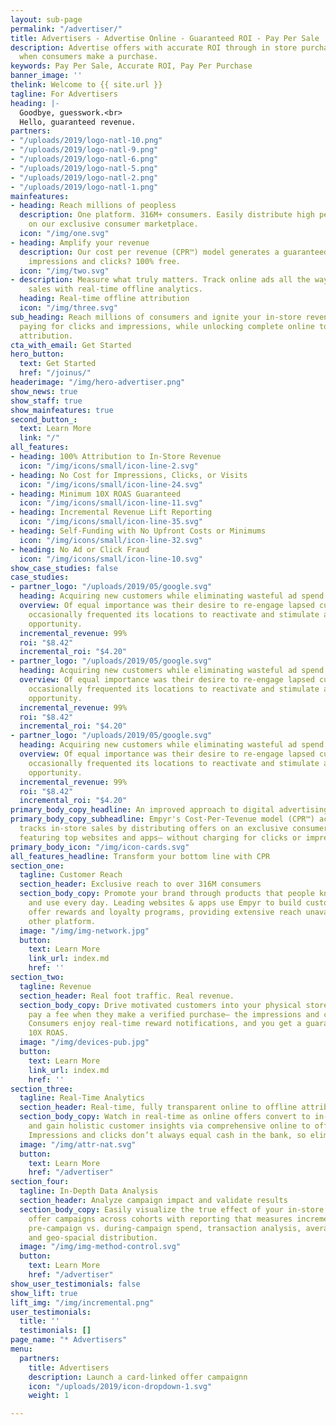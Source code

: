 ```yaml
---
layout: sub-page
permalink: "/advertiser/"
title: Advertisers - Advertise Online - Guaranteed ROI - Pay Per Sale
description: Advertise offers with accurate ROI through in store purchases. Pay only
  when consumers make a purchase.
keywords: Pay Per Sale, Accurate ROI, Pay Per Purchase
banner_image: ''
thelink: Welcome to {{ site.url }}
tagline: For Advertisers
heading: |-
  Goodbye, guesswork.<br>
  Hello, guaranteed revenue.
partners:
- "/uploads/2019/logo-natl-10.png"
- "/uploads/2019/logo-natl-9.png"
- "/uploads/2019/logo-natl-6.png"
- "/uploads/2019/logo-natl-5.png"
- "/uploads/2019/logo-natl-2.png"
- "/uploads/2019/logo-natl-1.png"
mainfeatures:
- heading: Reach millions of peopless
  description: One platform. 316M+ consumers. Easily distribute high performance campaigns
    on our exclusive consumer marketplace.
  icon: "/img/one.svg"
- heading: Amplify your revenue
  description: Our cost per revenue (CPR™) model generates a guaranteed ROAS. The
    impressions and clicks? 100% free.
  icon: "/img/two.svg"
- description: Measure what truly matters. Track online ads all the way to in-store
    sales with real-time offline analytics.
  heading: Real-time offline attribution
  icon: "/img/three.svg"
sub_heading: Reach millions of consumers and ignite your in-store revenue without
  paying for clicks and impressions, while unlocking complete online to offline sales
  attribution.
cta_with_email: Get Started
hero_button:
  text: Get Started
  href: "/joinus/"
headerimage: "/img/hero-advertiser.png"
show_news: true
show_staff: true
show_mainfeatures: true
second_button_:
  text: Learn More
  link: "/"
all_features:
- heading: 100% Attribution to In-Store Revenue
  icon: "/img/icons/small/icon-line-2.svg"
- heading: No Cost for Impressions, Clicks, or Visits
  icon: "/img/icons/small/icon-line-24.svg"
- heading: Minimum 10X ROAS Guaranteed
  icon: "/img/icons/small/icon-line-11.svg"
- heading: Incremental Revenue Lift Reporting
  icon: "/img/icons/small/icon-line-35.svg"
- heading: Self-Funding with No Upfront Costs or Minimums
  icon: "/img/icons/small/icon-line-32.svg"
- heading: No Ad or Click Fraud
  icon: "/img/icons/small/icon-line-10.svg"
show_case_studies: false
case_studies:
- partner_logo: "/uploads/2019/05/google.svg"
  heading: Acquiring new customers while eliminating wasteful ad spend
  overview: Of equal importance was their desire to re-engage lapsed customers who
    occasionally frequented its locations to reactivate and stimulate additional purchase
    opportunity.
  incremental_revenue: 99%
  roi: "$8.42"
  incremental_roi: "$4.20"
- partner_logo: "/uploads/2019/05/google.svg"
  heading: Acquiring new customers while eliminating wasteful ad spend
  overview: Of equal importance was their desire to re-engage lapsed customers who
    occasionally frequented its locations to reactivate and stimulate additional purchase
    opportunity.
  incremental_revenue: 99%
  roi: "$8.42"
  incremental_roi: "$4.20"
- partner_logo: "/uploads/2019/05/google.svg"
  heading: Acquiring new customers while eliminating wasteful ad spend
  overview: Of equal importance was their desire to re-engage lapsed customers who
    occasionally frequented its locations to reactivate and stimulate additional purchase
    opportunity.
  incremental_revenue: 99%
  roi: "$8.42"
  incremental_roi: "$4.20"
primary_body_copy_headline: An improved approach to digital advertising
primary_body_copy_subheadline: Empyr's Cost-Per-Tevenue model (CPR™) accelerates and
  tracks in-store sales by distributing offers on an exclusive consumer marketplace
  featuring top websites and apps– without charging for clicks or impressions.
primary_body_icon: "/img/icon-cards.svg"
all_features_headline: Transform your bottom line with CPR
section_one:
  tagline: Customer Reach
  section_header: Exclusive reach to over 316M consumers
  section_body_copy: Promote your brand through products that people know, trust,
    and use every day. Leading websites & apps use Empyr to build customized card-linked
    offer rewards and loyalty programs, providing extensive reach unavailable on any
    other platform.
  image: "/img/img-network.jpg"
  button:
    text: Learn More
    link_url: index.md
    href: ''
section_two:
  tagline: Revenue
  section_header: Real foot traffic. Real revenue.
  section_body_copy: Drive motivated customers into your physical stores and only
    pay a fee when they make a verified purchase– the impressions and clicks are free.
    Consumers enjoy real-time reward notifications, and you get a guaranteed minimum
    10X ROAS.
  image: "/img/devices-pub.jpg"
  button:
    text: Learn More
    link_url: index.md
    href: ''
section_three:
  tagline: Real-Time Analytics
  section_header: Real-time, fully transparent online to offline attribution
  section_body_copy: Watch in real-time as online offers convert to in-store sales
    and gain holistic customer insights via comprehensive online to offline analytics.
    Impressions and clicks don’t always equal cash in the bank, so eliminate the guesswork.
  image: "/img/attr-nat.svg"
  button:
    text: Learn More
    href: "/advertiser"
section_four:
  tagline: In-Depth Data Analysis
  section_header: Analyze campaign impact and validate results
  section_body_copy: Easily visualize the true effect of your in-store card-linked
    offer campaigns across cohorts with reporting that measures incremental lift,
    pre-campaign vs. during-campaign spend, transaction analysis, average order value,
    and geo-spacial distribution.
  image: "/img/img-method-control.svg"
  button:
    text: Learn More
    href: "/advertiser"
show_user_testimonials: false
show_lift: true
lift_img: "/img/incremental.png"
user_testimonials:
  title: ''
  testimonials: []
page_name: "* Advertisers"
menu:
  partners:
    title: Advertisers
    description: Launch a card-linked offer campaignn
    icon: "/uploads/2019/icon-dropdown-1.svg"
    weight: 1

---
```

